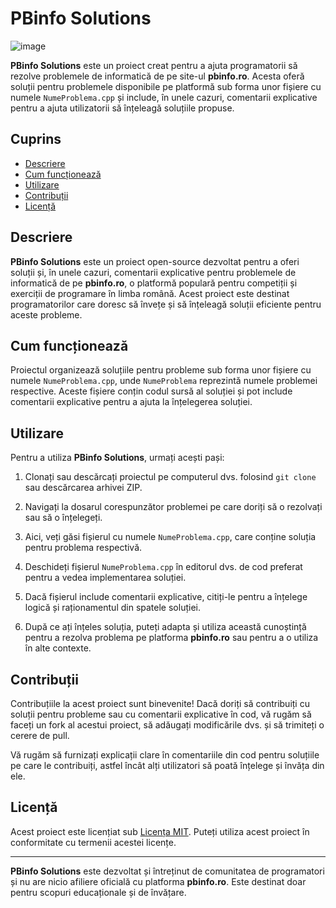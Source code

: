 # PBinfo Solutions

![image](https://cdn.upload.systems/uploads/by82ssfj.png)

**PBinfo Solutions** este un proiect creat pentru a ajuta programatorii să rezolve problemele de informatică de pe site-ul **pbinfo.ro**. Acesta oferă soluții pentru problemele disponibile pe platformă sub forma unor fișiere cu numele `NumeProblema.cpp` și include, în unele cazuri, comentarii explicative pentru a ajuta utilizatorii să înțeleagă soluțiile propuse.

## Cuprins

- [Descriere](#descriere)
- [Cum funcționează](#cum-funcționează)
- [Utilizare](#utilizare)
- [Contribuții](#contribuții)
- [Licență](#licență)

## Descriere

**PBinfo Solutions** este un proiect open-source dezvoltat pentru a oferi soluții și, în unele cazuri, comentarii explicative pentru problemele de informatică de pe **pbinfo.ro**, o platformă populară pentru competiții și exerciții de programare în limba română. Acest proiect este destinat programatorilor care doresc să învețe și să înțeleagă soluții eficiente pentru aceste probleme.

## Cum funcționează

Proiectul organizează soluțiile pentru probleme sub forma unor fișiere cu numele `NumeProblema.cpp`, unde `NumeProblema` reprezintă numele problemei respective. Aceste fișiere conțin codul sursă al soluției și pot include comentarii explicative pentru a ajuta la înțelegerea soluției.

## Utilizare

Pentru a utiliza **PBinfo Solutions**, urmați acești pași:

1. Clonați sau descărcați proiectul pe computerul dvs. folosind `git clone` sau descărcarea arhivei ZIP.

2. Navigați la dosarul corespunzător problemei pe care doriți să o rezolvați sau să o înțelegeți.

3. Aici, veți găsi fișierul cu numele `NumeProblema.cpp`, care conține soluția pentru problema respectivă.

4. Deschideți fișierul `NumeProblema.cpp` în editorul dvs. de cod preferat pentru a vedea implementarea soluției.

5. Dacă fișierul include comentarii explicative, citiți-le pentru a înțelege logică și raționamentul din spatele soluției.

6. După ce ați înțeles soluția, puteți adapta și utiliza această cunoștință pentru a rezolva problema pe platforma **pbinfo.ro** sau pentru a o utiliza în alte contexte.

## Contribuții

Contribuțiile la acest proiect sunt binevenite! Dacă doriți să contribuiți cu soluții pentru probleme sau cu comentarii explicative în cod, vă rugăm să faceți un fork al acestui proiect, să adăugați modificările dvs. și să trimiteți o cerere de pull.

Vă rugăm să furnizați explicații clare în comentariile din cod pentru soluțiile pe care le contribuiți, astfel încât alți utilizatori să poată înțelege și învăța din ele.

## Licență

Acest proiect este licențiat sub [Licența MIT](LICENSE). Puteți utiliza acest proiect în conformitate cu termenii acestei licențe.

---

**PBinfo Solutions** este dezvoltat și întreținut de comunitatea de programatori și nu are nicio afiliere oficială cu platforma **pbinfo.ro**. Este destinat doar pentru scopuri educaționale și de învățare.
